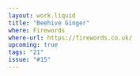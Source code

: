 ```yaml
---
layout: work.liquid
title: "Beehive Ginger"
where: Firewords
where-url: https://firewords.co.uk/
upcoming: true
tags: "21"
issue: "#15"
---
```

